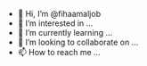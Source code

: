 - 👋 Hi, I’m @fihaamaljob
- 👀 I’m interested in ...
- 🌱 I’m currently learning ...
- 💞️ I’m looking to collaborate on ...
- 📫 How to reach me ...

<!---
fihaamaljob/fihaamaljob is a ✨ special ✨ repository because its `README.md` (this file) appears on your GitHub profile.
You can click the Preview link to take a look at your changes.
--->

